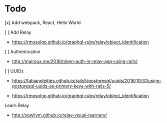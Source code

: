 Todo
====

[x] Add webpack, React, Hello World

[ ] Add Relay

 * https://rmosolgo.github.io/graphql-ruby/relay/object_identification

[ ] Authentication

  * http://mgiroux.me/2016/token-auth-in-relay-app-using-rails/

[ ] UUIDs

 * https://fabianoleittes.github.io/rails5/postgresql/uuids/2016/10/31/using-postgresql-uuids-as-primary-keys-with-rails-5/

 * https://rmosolgo.github.io/graphql-ruby/relay/object_identification


Learn Relay

* http://sgwilym.github.io/relay-visual-learners/
